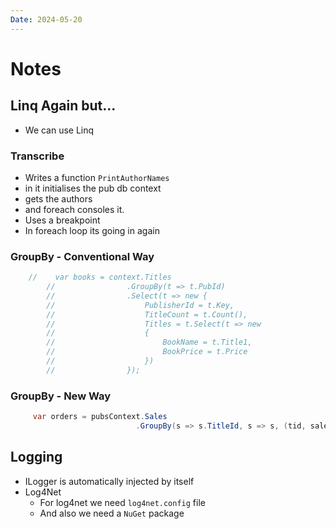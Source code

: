 ```yaml
---
Date: 2024-05-20
---
```

# Notes
## Linq Again but...
- We can use Linq 
### Transcribe
- Writes a function `PrintAuthorNames`
- in it initialises the pub db context
- gets the authors
- and foreach consoles it.
- Uses a breakpoint
- In foreach loop its going in again 
### GroupBy - Conventional Way
```c#
    //    var books = context.Titles
        //                .GroupBy(t => t.PubId)
        //                .Select(t => new {
        //                    PublisherId = t.Key,
        //                    TitleCount = t.Count(),
        //                    Titles = t.Select(t => new
        //                    {
        //                        BookName = t.Title1,
        //                        BookPrice = t.Price
        //                    })
        //                });
```
### GroupBy - New Way
```c#
     var orders = pubsContext.Sales
                            .GroupBy(s => s.TitleId, s => s, (tid, sale) => new { Id=tid,OrderDetails=sale.ToList()});
```
## Logging
- ILogger is automatically injected by itself
- Log4Net
	- For log4net we need `log4net.config` file
	- And also we need a `NuGet` package 
	
